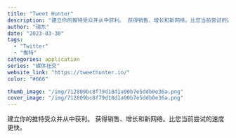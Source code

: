 ```yaml
---
title: "Tweet Hunter"
description: "建立你的推特受众并从中获利。 获得销售、增长和新网络。比您当前尝试的速度更快。"
author: "瑞东"
date: "2023-03-30"
tags:
  - "Twitter"
  - "推特"
categories: application
series: "媒体社交"
website_link: "https://tweethunter.io/"
color: "#666"

thumb_image: "/img/712809bc8f79d18d1a90b7e5ddb0e36a.png"
cover_image: "/img/712809bc8f79d18d1a90b7e5ddb0e36a.png"
---
```


建立你的推特受众并从中获利。 获得销售、增长和新网络。比您当前尝试的速度更快。